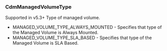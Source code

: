 ### CdmManagedVolumeType
Supported in v5.3+
  Type of managed volume.

- MANAGED_VOLUME_TYPE_ALWAYS_MOUNTED - Specifies that type of the Managed Volume is Always Mounted.
- MANAGED_VOLUME_TYPE_SLA_BASED - Specifies that type of the Managed Volume is SLA Based.

